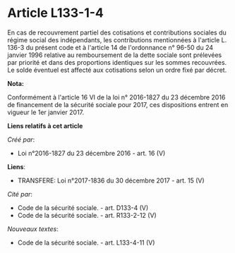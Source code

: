 # Article L133-1-4

En cas de recouvrement partiel des cotisations et contributions sociales  du régime social des indépendants, les
contributions mentionnées à  l'article L. 136-3 du présent code et à l'article 14 de l'ordonnance n°  96-50 du 24 janvier
1996 relative au remboursement de la dette sociale  sont prélevées par priorité et dans des proportions identiques sur les
sommes recouvrées. Le solde éventuel est affecté aux cotisations selon  un ordre fixé par décret.

**Nota:**

Conformément à l'article 16 VI de la loi n° 2016-1827 du 23 décembre 2016 de financement de la sécurité sociale pour 2017,
ces dispositions entrent en vigueur le 1er janvier 2017.

**Liens relatifs à cet article**

_Créé par_:

  - Loi n°2016-1827 du 23 décembre 2016 - art. 16 (V)

**Liens**:

  - TRANSFERE: Loi n°2017-1836 du 30 décembre 2017 - art. 15 (V)

_Cité par_:

  - Code de la sécurité sociale. - art. D133-4 (V)
  - Code de la sécurité sociale. - art. R133-2-12 (V)

_Nouveaux textes_:

  - Code de la sécurité sociale. - art. L133-4-11 (V)
